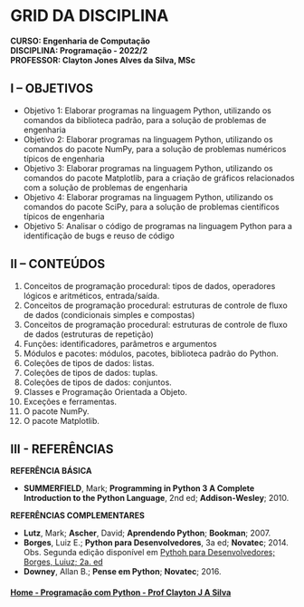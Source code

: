 # GRID DA DISCIPLINA 

**CURSO: Engenharia de Computação**  
**DISCIPLINA: Programação - 2022/2**  
**PROFESSOR: Clayton Jones Alves da Silva, MSc**

## I – OBJETIVOS
- Objetivo 1: Elaborar programas na linguagem Python, utilizando os comandos da biblioteca padrão, para a solução de problemas de engenharia  
- Objetivo 2: Elaborar programas na linguagem Python, utilizando os comandos do pacote NumPy, para a solução de problemas numéricos típicos de engenharia
- Objetivo 3: Elaborar programas na linguagem Python, utilizando os comandos do pacote  Matplotlib, para a criação de gráficos relacionados com a solução de problemas de engenharia 
- Objetivo 4: Elaborar programas na linguagem Python, utilizando os comandos do pacote SciPy, para a solução de problemas científicos típicos de engenharia
- Objetivo 5: Analisar o código de programas na linguagem Python para a identificação de bugs e reuso de código

## II – CONTEÚDOS
1. Conceitos de programação procedural: tipos de dados, operadores lógicos e aritméticos, entrada/saída.
2. Conceitos de programação procedural: estruturas de controle de fluxo de dados (condicionais simples e compostas)
3. Conceitos de programação procedural: estruturas de controle de fluxo de dados (estruturas de repetição)
4. Funções: identificadores, parâmetros e argumentos
5. Módulos e pacotes: módulos, pacotes, biblioteca padrão do Python.
6. Coleções de tipos de dados: listas.
7. Coleções de tipos de dados: tuplas.
8. Coleções de tipos de dados: conjuntos.
9. Classes e Programação Orientada a Objeto.
10. Exceções e ferramentas.
11. O pacote NumPy.
12. O pacote Matplotlib.

## III - REFERÊNCIAS

**REFERÊNCIA BÁSICA**    
- **SUMMERFIELD**, Mark; **Programming in Python 3 A Complete Introduction to the Python Language**, 2nd ed; **Addison-Wesley**; 2010.

**REFERÊNCIAS COMPLEMENTARES**  
- **Lutz**, Mark; **Ascher**, David; **Aprendendo Python**; **Bookman**; 2007.
- **Borges**, Luiz E.; **Python para Desenvolvedores**, 3a ed; **Novatec**; 2014.   
Obs. Segunda edição disponível em [Pythoh para Desenvolvedores; Borges, Luiuz; 2a. ed](https://ark4n.files.wordpress.com/2010/01/python_para_desenvolvedores_2ed.pdf)  
- **Downey**, Allan B.; **Pense em Python**; **Novatec**; 2016.

#### [Home - Programação com Python - Prof Clayton J A Silva](https://github.com/claytonjasilva/claytonjasilva.github.io/blob/main/prog.md)


